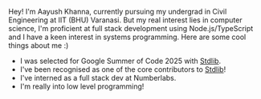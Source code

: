 Hey! I'm Aayush Khanna, currently pursuing my undergrad in Civil Engineering at IIT (BHU) Varanasi. But my real interest lies in computer science, I'm proficient at full stack development using Node.js/TypeScript and I have a keen interest in systems programming. Here are some cool things about me :)

- I was selected for Google Summer of Code 2025 with [Stdlib](https://github.com/stdlib-js/stdlib).
- I've been recognised as one of the core contributors to [Stdlib](https://github.com/stdlib-js/stdlib)!
- I've interned as a full stack dev at Numberlabs.
- I'm really into low level programming!
